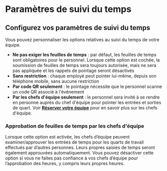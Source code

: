 # Paramètres de suivi du temps
  
## Configurez vos paramètres de suivi du temps
Vous pouvez personnaliser les options relatives au suivi du temps de votre équipe.
- **Ne pas exiger les feuilles de temps** : par défaut, les feuilles de temps sont obligatoires pour le personnel. Lorsque cette option est cochée, la soumission de feuilles de temps sera toujours autorisée, mais ne sera pas appliquée et les rappels de pointage seront désactivés
- **Sans restriction** : chaque employé peut pointer lui-même, depuis son téléphone mobile, sans aucune restriction
- **Par code QR seulement** : le pointage nécessite que le personnel scanne un code QR associé à l'événement
- **Par les chefs d'équipe seulement** : le personnel sera invité à se rendre en personne auprès du chef d'équipe pour pointer les entrées et sorties de quart. Voir [**Réserver votre équipe**](../scheduling/book.md) pour en savoir plus sur les chefs d'équipe.

### Approbation de feuilles de temps par les chefs d'équipe 
Lorsque cette option est activée, les chefs d’équipe peuvent examiner/approuver les entrées de temps pour les quarts de travail effectués par d’autres personnes. Leurs propres saisies de temps seront également approuvées automatiquement. Vous pouvez désactiver cette option si vous ne faites pas confiance à vos chefs d’équipe pour l’approbation des heures, y compris leurs propres heures.